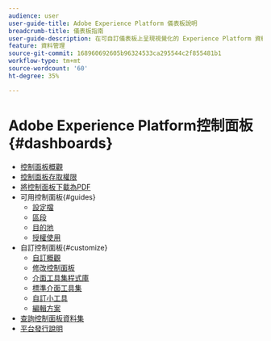 ```yaml
---
audience: user
user-guide-title: Adobe Experience Platform 儀表板說明
breadcrumb-title: 儀表板指南
user-guide-description: 在可自訂儀表板上呈現視覺化的 Experience Platform 資料。
feature: 資料管理
source-git-commit: 168960692605b96324533ca295544c2f855481b1
workflow-type: tm+mt
source-wordcount: '60'
ht-degree: 35%

---
```



# Adobe Experience Platform控制面板 {#dashboards}

* [控制面板概觀](home.md)
* [控制面板存取權限](permissions.md)
* [將控制面板下載為PDF](download.md)
* 可用控制面板{#guides}
   * [設定檔](guides/profiles.md)
   * [區段](guides/segments.md)
   * [目的地](guides/destinations.md)
   * [授權使用](guides/license-usage.md)
* 自訂控制面板{#customize}
   * [自訂概觀](customize/overview.md)
   * [修改控制面板](customize/modify.md)
   * [介面工具集程式庫](customize/widget-library.md)
   * [標準介面工具集](customize/standard-widgets.md)
   * [自訂小工具](customize/custom-widgets.md)
   * [編輯方案](customize/edit-schema.md)
* [查詢控制面板資料集](query.md)
* [平台發行說明](https://www.adobe.com/go/platform-release-notes-en)